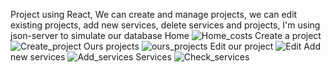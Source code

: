 Project using React, We can create and manage projects, we can edit existing projects, add new services, delete services and projects, I'm using json-server to simulate our database
Home
![Home_costs](https://github.com/JohannSarate/Project/assets/50882638/6463bbc7-ab88-4141-a084-18ab0cde83e3)
Create a project
![Create_project](https://github.com/JohannSarate/Project/assets/50882638/9797c064-c602-420d-82af-da5edaa6dbc9)
Ours projects
![ours_projects](https://github.com/JohannSarate/Project/assets/50882638/1f585d3e-7d4f-4990-9c74-be302ceed6d3)
Edit our project
![Edit](https://github.com/JohannSarate/Project/assets/50882638/72abcaa5-6881-4833-9ee7-46bfc4fec7cc)
Add new services
![Add_services](https://github.com/JohannSarate/Project/assets/50882638/d26a0f17-cb3b-41b0-8737-3f8d174bd006)
Services
![Check_services](https://github.com/JohannSarate/Project/assets/50882638/d227d784-ab64-47a4-8edc-4a69072815e2)
